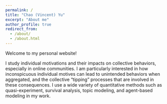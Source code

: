 ```yaml
---
permalink: /
title: "Chao (Vincent) Yu"
excerpt: "About me"
author_profile: true
redirect_from: 
  - /about/
  - /about.html
---
```


Welcome to my personal website! 

I study individual motivations and their impacts on collective behaviors, especially in online communities. I am particularly interested in how inconspicuous individual motives can lead to unintended behaviors when aggregated, and the collective “tipping” processes that are involved in these consequences. I use a wide variety of quantitative methods such as quasi-experiment, survival analysis, topic modeling, and agent-based modeling in my work. 

